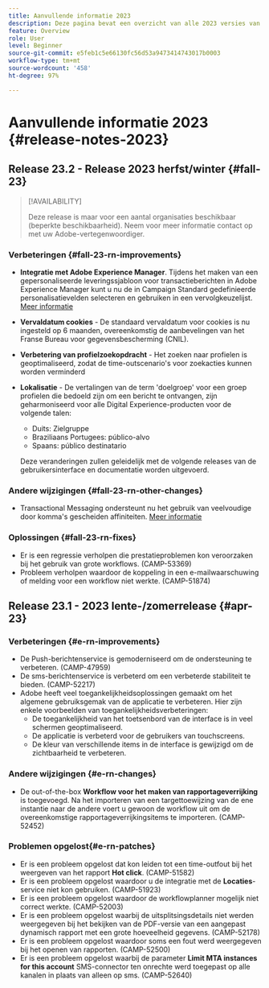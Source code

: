 ```yaml
---
title: Aanvullende informatie 2023
description: Deze pagina bevat een overzicht van alle 2023 versies van Adobe Campaign Standard
feature: Overview
role: User
level: Beginner
source-git-commit: e5feb1c5e66130fc56d53a9473414743017b0003
workflow-type: tm+mt
source-wordcount: '458'
ht-degree: 97%

---
```


# Aanvullende informatie 2023 {#release-notes-2023}

## Release 23.2 - Release 2023 herfst/winter {#fall-23}

>[!AVAILABILITY]
>
>Deze release is maar voor een aantal organisaties beschikbaar (beperkte beschikbaarheid). Neem voor meer informatie contact op met uw Adobe-vertegenwoordiger.

### Verbeteringen {#fall-23-rn-improvements}

* **Integratie met Adobe Experience Manager**. Tijdens het maken van een gepersonaliseerde leveringssjabloon voor transactieberichten in Adobe Experience Manager kunt u nu de in Campaign Standard gedefinieerde personalisatievelden selecteren en gebruiken in een vervolgkeuzelijst. [Meer informatie](../../integrating/using/creating-email-experience-manager.md)

* **Vervaldatum cookies** - De standaard vervaldatum voor cookies is nu ingesteld op 6 maanden, overeenkomstig de aanbevelingen van het Franse Bureau voor gegevensbescherming (CNIL).

* **Verbetering van profielzoekopdracht** - Het zoeken naar profielen is geoptimaliseerd, zodat de time-outscenario&#39;s voor zoekacties kunnen worden verminderd

* **Lokalisatie** - De vertalingen van de term &#39;doelgroep&#39; voor een groep profielen die bedoeld zijn om een bericht te ontvangen, zijn geharmoniseerd voor alle Digital Experience-producten voor de volgende talen:

   * Duits: Zielgruppe
   * Braziliaans Portugees: público-alvo
   * Spaans: público destinatario

  Deze veranderingen zullen geleidelijk met de volgende releases van de gebruikersinterface en documentatie worden uitgevoerd.


### Andere wijzigingen {#fall-23-rn-other-changes}

* Transactional Messaging ondersteunt nu het gebruik van veelvoudige door komma&#39;s gescheiden affiniteiten. [Meer informatie](../../sending/using/managing-typologies.md)

### Oplossingen {#fall-23-rn-fixes}

* Er is een regressie verholpen die prestatieproblemen kon veroorzaken bij het gebruik van grote workflows. (CAMP-53369)
* Probleem verholpen waardoor de koppeling in een e-mailwaarschuwing of melding voor een workflow niet werkte. (CAMP-51874)

## Release 23.1 - 2023 lente-/zomerrelease {#apr-23}

### Verbeteringen {#e-rn-improvements}

* De Push-berichtenservice is gemoderniseerd om de ondersteuning te verbeteren. (CAMP-47959)
* De sms-berichtenservice is verbeterd om een verbeterde stabiliteit te bieden. (CAMP-52217)
* Adobe heeft veel toegankelijkheidsoplossingen gemaakt om het algemene gebruiksgemak van de applicatie te verbeteren. Hier zijn enkele voorbeelden van toegankelijkheidsverbeteringen:
   * De toegankelijkheid van het toetsenbord van de interface is in veel schermen geoptimaliseerd.
   * De applicatie is verbeterd voor de gebruikers van touchscreens.
   * De kleur van verschillende items in de interface is gewijzigd om de zichtbaarheid te verbeteren.

### Andere wijzigingen {#e-rn-changes}

* De out-of-the-box **Workflow voor het maken van rapportageverrijking** is toegevoegd. Na het importeren van een targettoewijzing van de ene instantie naar de andere voert u gewoon de workflow uit om de overeenkomstige rapportageverrijkingsitems te importeren. (CAMP-52452)

### Problemen opgelost{#e-rn-patches}

* Er is een probleem opgelost dat kon leiden tot een time-outfout bij het weergeven van het rapport **Hot click**. (CAMP-51582)
* Er is een probleem opgelost waardoor u de integratie met de **Locaties**-service niet kon gebruiken. (CAMP-51923)
* Er is een probleem opgelost waardoor de workflowplanner mogelijk niet correct werkte. (CAMP-52003)
* Er is een probleem opgelost waarbij de uitsplitsingsdetails niet werden weergegeven bij het bekijken van de PDF-versie van een aangepast dynamisch rapport met een grote hoeveelheid gegevens. (CAMP-52178)
* Er is een probleem opgelost waardoor soms een fout werd weergegeven bij het openen van rapporten. (CAMP-52500)
* Er is een probleem opgelost waarbij de parameter **Limit MTA instances for this account** SMS-connector ten onrechte werd toegepast op alle kanalen in plaats van alleen op sms. (CAMP-52640)
